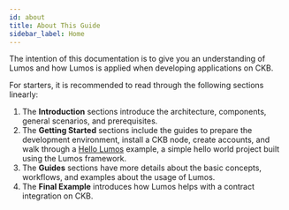 ```yaml
---
id: about
title: About This Guide
sidebar_label: Home
---
```

The intention of this documentation is to give you an understanding of Lumos and how Lumos is applied when developing applications on CKB. <!--This documentation guide offers the informational content to help you get started developing CKB DApps on the Lumos framework.-->

For starters, it is recommended to read through the following sections linearly:

1. The **Introduction** sections introduce the architecture, components, general scenarios, and prerequisites.
2. The **Getting Started** sections include the guides to prepare the development environment, install a CKB node, create accounts, and walk through a [Hello Lumos](../preparation/hellolumos) example, a simple hello world project built using the Lumos framework.
3. The **Guides** sections have more details about the basic concepts, workflows, and examples about the usage of Lumos.
4. The **Final Example** introduces how Lumos helps with a contract integration on CKB.

